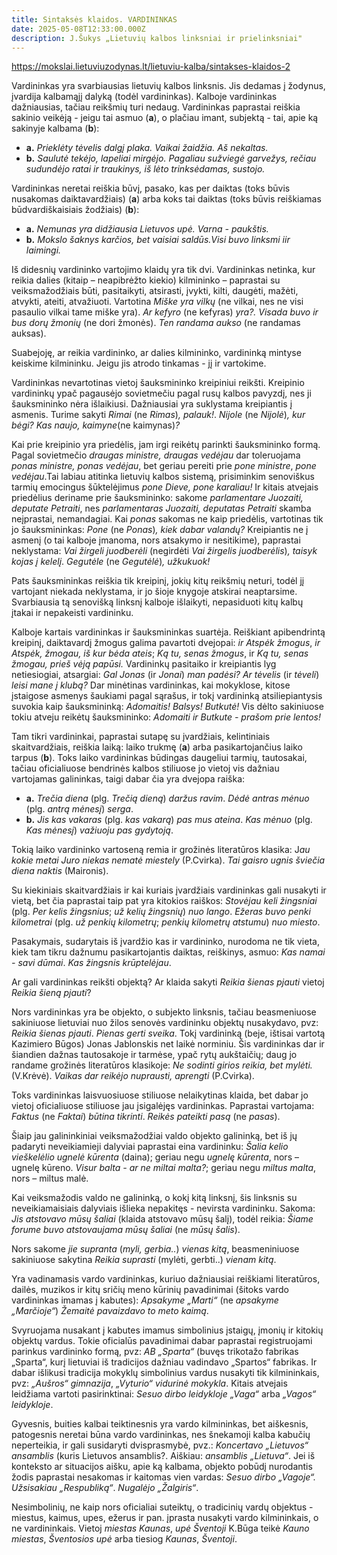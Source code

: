 ```yaml
---
title: Sintaksės klaidos. VARDININKAS
date: 2025-05-08T12:33:00.000Z
description: J.Šukys „Lietuvių kalbos linksniai ir prielinksniai"
---
```

<https://mokslai.lietuviuzodynas.lt/lietuviu-kalba/sintakses-klaidos-2>

Vardininkas yra svarbiausias lietuvių kalbos linksnis. Jis dedamas į žodynus, įvardija kalbamąjį dalyką (todėl vardininkas). Kalboje vardininkas dažniausias, tačiau reikšmių turi nedaug. Vardininkas paprastai reiškia sakinio veikėją - jeigu tai asmuo (**a**), o plačiau imant, subjektą - tai, apie ką sakinyje kalbama (**b**):

* **a.** *Prieklėty tėvelis dalgį plaka. Vaikai žaidžia. Aš nekaltas.*
* **b.** *Saulutė tekėjo, lapeliai mirgėjo. Pagaliau sužviegė garvežys, rečiau sudundėjo ratai ir traukinys, iš lėto trinksėdamas, sustojo.*

Vardininkas neretai reiškia būvį, pasako, kas per daiktas (toks būvis nusakomas daiktavardžiais) (**a**) arba koks tai daiktas (toks būvis reiškiamas būdvardiškaisiais žodžiais) (**b**):

* **a.** *Nemunas yra didžiausia Lietuvos upė. Varna - paukštis.*
* **b.** *Mokslo šaknys karčios, bet vaisiai saldūs.Visi buvo linksmi iir laimingi.*

Iš didesnių vardininko vartojimo klaidų yra tik dvi. Vardininkas netinka, kur reikia dalies (kitaip – neapibrėžto kiekio) kilmininko – paprastai su veiksmažodžiais būti, pasitaikyti, atsirasti, įvykti, kilti, daugėti, mažėti, atvykti, ateiti, atvažiuoti. Vartotina *Miške yra vilkų* (ne vilkai, nes ne visi pasaulio vilkai tame miške yra). *Ar kefyro* (ne kefyras) *yra?.* *Visada buvo ir bus dorų žmonių* (ne dori žmonės). *Ten randama aukso* (ne randamas auksas).

Suabejoję, ar reikia vardininko, ar dalies kilmininko, vardininką mintyse keiskime kilmininku. Jeigu jis atrodo tinkamas - jį ir vartokime.

Vardininkas nevartotinas vietoj šauksmininko kreipiniui reikšti. Kreipinio vardininkų ypač pagausėjo sovietmečiu pagal rusų kalbos pavyzdį, nes ji šauksmininko nėra išlaikiusi. Dažniausiai yra suklystama kreipiantis į asmenis. Turime sakyti *Rimai* (ne *Rimas*)*, palauk!*. *Nijole* (ne *Nijolė*)*, kur bėgi? Kas naujo, kaimyne*(ne kaimynas)*?*

Kai prie kreipinio yra priedėlis, jam irgi reikėtų parinkti šauksmininko formą. Pagal sovietmečio *draugas ministre, draugas vedėjau* dar toleruojama *ponas ministre, ponas vedėjau*, bet geriau pereiti prie *pone ministre*, *pone vedėjau*.Tai labiau atitinka lietuvių kalbos sistemą, prisiminkim senoviškus tarmių emocingus šūktelėjimus *pone Dieve, pone karaliau!* Ir kitais atvejais priedėlius deriname prie šauksmininko: sakome *parlamentare Juozaiti, deputate Petraiti*, nes *parlamentaras Juozaiti, deputatas Petraiti* skamba neįprastai, nemandagiai. Kai *ponas* sakomas ne kaip priedėlis, vartotinas tik jo šauksmininkas: *Pone* (ne *Ponas*)*, kiek dabar valandų?* Kreipiantis ne į asmenį (o tai kalboje įmanoma, nors atsakymo ir nesitikime), paprastai neklystama: *Vai žirgeli juodberėli* (negirdėti *Vai žirgelis juodberėlis*)*, taisyk kojas į kelelį*. *Gegutėle* (ne *Gegutėlė*)*, užkukuok!*

Pats šauksmininkas reiškia tik kreipinį, jokių kitų reikšmių neturi, todėl jį vartojant niekada neklystama, ir jo šioje knygoje atskirai neaptarsime. Svarbiausia tą senovišką linksnį kalboje išlaikyti, nepasiduoti kitų kalbų įtakai ir nepakeisti vardininku.

Kalboje kartais vardininkas ir šauksmininkas suartėja. Reiškiant apibendrintą kreipinį, daiktavardį žmogus galima pavartoti dvejopai: *ir Atspėk žmogus*, *ir Atspėk, žmogau, iš kur bėda ateis*; *Ką tu, senas žmogus*, ir *Ką tu, senas žmogau, prieš vėją papūsi.* Vardininkų pasitaiko ir kreipiantis lyg netiesiogiai, atsargiai: *Gal Jonas* (ir *Jonai*) *man padėsi? Ar tėvelis* (ir *tėveli*) *leisi mane į klubą?* Dar minėtinas vardininkas, kai mokyklose, kitose įstaigose asmenys šaukiami pagal sąrašus, ir tokį vardininką atsiliepiantysis suvokia kaip šauksmininką: *Adomaitis! Balsys! Butkutė!* Vis dėlto sakiniuose tokiu atveju reikėtų šauksmininko: *Adomaiti ir Butkute - prašom prie lentos!*

Tam tikri vardininkai, paprastai sutapę su įvardžiais, kelintiniais skaitvardžiais, reiškia laiką: laiko trukmę (**a**) arba pasikartojančius laiko tarpus (**b**). Toks laiko vardininkas būdingas daugeliui tarmių, tautosakai, tačiau oficialiuose bendrinės kalbos stiliuose jo vietoj vis dažniau vartojamas galininkas, taigi dabar čia yra dvejopa raiška:

* **a.** *Trečia diena* (plg. *Trečią dieną*) *daržus ravim*. *Dėdė antras mėnuo* (plg. *antrą mėnesį*) *serga*.
* **b.** *Jis kas vakaras* (plg. *kas vakarą*) *pas mus ateina*. *Kas mėnuo* (plg. *Kas mėnesį*) *važiuoju pas gydytoją*.

Tokią laiko vardininko vartoseną remia ir grožinės literatūros klasika: J*au kokie metai Juro niekas nematė miestely* (P.Cvirka). *Tai gaisro ugnis šviečia diena naktis* (Maironis).

Su kiekiniais skaitvardžiais ir kai kuriais įvardžiais vardininkas gali nusakyti ir vietą, bet čia paprastai taip pat yra kitokios raiškos: *Stovėjau keli žingsniai* (plg. *Per kelis žingsnius*; *už kelių žingsnių*) *nuo lango*. *Ežeras buvo penki kilometrai* (plg. *už penkių kilometrų*; *penkių kilometrų atstumu*) *nuo miesto*.

Pasakymais, sudarytais iš įvardžio kas ir vardininko, nurodoma ne tik vieta, kiek tam tikru dažnumu pasikartojantis daiktas, reiškinys, asmuo: *Kas namai - savi dūmai*. *Kas žingsnis krūptelėjau*.

Ar gali vardininkas reikšti objektą? Ar klaida sakyti *Reikia šienas pjauti* vietoj *Reikia šieną pjauti*?

Nors vardininkas yra be objekto, o subjekto linksnis, tačiau beasmeniuose sakiniuose lietuviai nuo žilos senovės vardininku objektų nusakydavo, pvz: *Reikia šienas pjauti*. *Pienas gerti sveika*. Tokį vardininką (beje, ištisai vartotą Kazimiero Būgos) Jonas Jablonskis net laikė norminiu. Šis vardininkas dar ir šiandien dažnas tautosakoje ir tarmėse, ypač rytų aukštaičių; daug jo randame grožinės literatūros klasikoje: *Ne sodinti girios reikia, bet mylėti.* (V.Krėvė). *Vaikas dar reikėjo nuprausti, aprengti* (P.Cvirka).

Toks vardininkas laisvuosiuose stiliuose nelaikytinas klaida, bet dabar jo vietoj oficialiuose stiliuose jau įsigalėjęs vardininkas. Paprastai vartojama: *Faktus* (ne *Faktai*) *būtina tikrinti*. *Reikės pateikti pasą* (ne *pasas*).

Šiaip jau galininkiniai veiksmažodžiai valdo objekto galininką, bet iš jų padaryti neveikiamieji dalyviai paprastai eina vardininku: *Šalia kelio vieškelėlio ugnelė kūrenta* (daina); geriau negu *ugnelę kūrenta*, nors – ugnelę kūreno. *Visur balta - ar ne miltai malta?*; geriau negu *miltus malta*, nors – miltus malė.

Kai veiksmažodis valdo ne galininką, o kokį kitą linksnį, šis linksnis su neveikiamaisiais dalyviais išlieka nepakitęs - nevirsta vardininku. Sakoma: *Jis atstovavo mūsų šaliai* (klaida atstovavo mūsų šalį), todėl reikia: *Šiame forume buvo atstovaujama mūsų šaliai* (ne *mūsų šalis*).

Nors sakome *jie supranta* (*myli, gerbia..*) *vienas kitą*, beasmeniniuose sakiniuose sakytina *Reikia suprasti* (mylėti, gerbti..) *vienam kitą*.

Yra vadinamasis vardo vardininkas, kuriuo dažniausiai reiškiami literatūros, dailės, muzikos ir kitų sričių meno kūrinių pavadinimai (šitoks vardo vardininkas imamas į kabutes): *Apsakyme „Marti“* (ne *apsakyme „Marčioje“*) *Žemaitė pavaizdavo to meto kaimą*.

Svyruojama nusakant į kabutes imamus simbolinius įstaigų, įmonių ir kitokių objektų vardus. Tokie oficialūs pavadinimai dabar paprastai registruojami parinkus vardininko formą, pvz: *AB „Sparta“* (buvęs trikotažo fabrikas „Sparta“, kurį lietuviai iš tradicijos dažniau vadindavo „Spartos“ fabrikas. Ir dabar išlikusi tradicija mokyklų simbolinius vardus nusakyti tik kilmininkais, pvz: *„Aušros“ gimnazija*, *„Vyturio“ vidurinė mokykla*. Kitais atvejais leidžiama vartoti pasirinktinai: *Sesuo dirbo leidykloje „Vaga“* arba *„Vagos“ leidykloje*.

Gyvesnis, buities kalbai teiktinesnis yra vardo kilmininkas, bet aiškesnis, patogesnis neretai būna vardo vardininkas, nes šnekamoji kalba kabučių neperteikia, ir gali susidaryti dvisprasmybė, pvz.: *Koncertavo „Lietuvos“ ansamblis* (kuris Lietuvos ansamblis?. Aiškiau: *ansamblis „Lietuva“*. Jei iš konteksto ar situacijos aišku, apie ką kalbama, objekto pobūdį nurodantis žodis paprastai nesakomas ir kaitomas vien vardas: *Sesuo dirbo „Vagoje“.* *Užsisakiau „Respubliką“*. *Nugalėjo „Žalgiris“*.

Nesimbolinių, ne kaip nors oficialiai suteiktų, o tradicinių vardų objektus - miestus, kaimus, upes, ežerus ir pan. įprasta nusakyti vardo kilmininkais, o ne vardininkais. Vietoj *miestas Kaunas*, *upė Šventoji* K.Būga teikė *Kauno miestas*, *Šventosios upė* arba tiesiog *Kaunas*, *Šventoji*.
